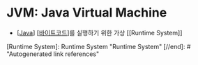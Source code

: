 # JVM: Java Virtual Machine

- [[Java]] [[바이트코드]]를 실행하기 위한 가상 [[Runtime System]]

[//begin]: # "Autogenerated link references for markdown compatibility"
[Java]: Java "Java"
[바이트코드]: 바이트코드 "바이트코드"
[Runtime System]: Runtime System "Runtime System"
[//end]: # "Autogenerated link references"